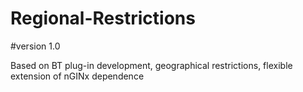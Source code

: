 # Regional-Restrictions
#version 1.0

Based on BT plug-in development, geographical restrictions, flexible extension of nGINx dependence
